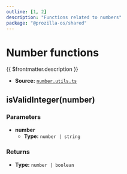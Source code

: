 ```yaml
---
outline: [1, 2]
description: "Functions related to numbers"
package: "@prozilla-os/shared"
---
```


# Number functions

{{ $frontmatter.description }}

- **Source:** [`number.utils.ts`](https://github.com/prozilla-os/ProzillaOS/blob/main/packages/shared/src/features/_utils/number.utils.ts)

## isValidInteger(number)

### Parameters

- **number**
  - **Type:** `number | string`

### Returns

- **Type:** `number | boolean`
